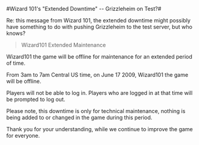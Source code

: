 #Wizard 101's "Extended Downtime" -- Grizzleheim on Test?#

Re: this message from Wizard 101, the extended downtime might possibly have something to do with pushing Grizzleheim to the test server, but who knows?


> Wizard101 Extended Maintenance

Wizard101 the game will be offline for maintenance for an extended period of time. 

From 3am to 7am Central US time, on June 17 2009, Wizard101 the game will be offline. 

Players will not be able to log in. Players who are logged in at that time will be prompted to log out. 

Please note, this downtime is only for technical maintenance, nothing is being added to or changed in the game during this period. 

Thank you for your understanding, while we continue to improve the game for everyone.





